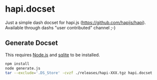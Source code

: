 # hapi.docset
Just a simple dash docset for hapi.js (https://github.com/hapijs/hapi). Available through dashs "user contributed" channel ;-)

## Generate Docset

This requires [Node.js](https://nodejs.org/en/download/) and [sqlite](https://www.sqlite.org/) to be installed.

```bash
npm install
node generate.js
tar --exclude='.DS_Store' -cvzf ./releases/hapi-XXX.tgz hapi.docset
```
